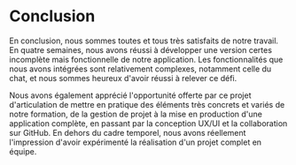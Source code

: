 # Conclusion

En conclusion, nous sommes toutes et tous très satisfaits de notre travail. En quatre semaines, nous avons réussi à développer une version certes incomplète mais fonctionnelle de notre application. Les fonctionnalités que nous avons intégrées sont relativement complexes, notamment celle du chat, et nous sommes heureux d'avoir réussi à relever ce défi. 

Nous avons également apprécié l'opportunité offerte par ce projet d'articulation de mettre en pratique des éléments très concrets et variés de notre formation, de la gestion de projet à la mise en production d'une application complète, en passant par la conception UX/UI et la collaboration sur GitHub. En dehors du cadre temporel, nous avons réellement l'impression d'avoir expérimenté la réalisation d'un projet complet en équipe. 


